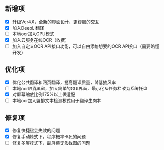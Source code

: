 
## 新增项

- [x] 升级Ver4.0，全新的界面设计，更舒服的交互
- [x] 加入DeepL 翻译
- [ ] 本地ocr加入GPU模式
- [x] 加入云服务在线OCR（收费）
- [ ] 加入自定义OCR API接口功能，可以自由添加想要的OCR API接口（需要略懂开发）

## 优化项

- [x] 优化公共翻译和网页翻译，提高翻译质量，降低抽风率
- [ ] 本地ocr取消黑窗，加入简单的GUI界面，最小化从任务栏改为系统托盘
- [x] 对屏幕缩放比例175%以上做适配
- [ ] 本地ocr加入竖排文本检测模式用于翻译生肉本

## 修复项

- [x] 修复快捷键会失效的问题
- [x] 修复手动模式下，程序概率卡死的问题
- [ ] 修复多屏模式下，副屏幕无法截图的问题